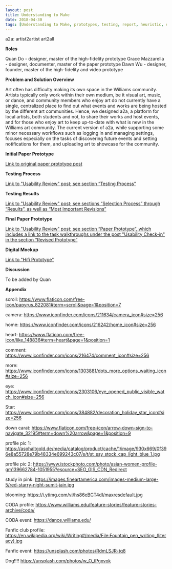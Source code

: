 ```yaml
---
layout: post
title: Understanding to Make
date: 2018-04-30
tags: [Understanding to Make, prototypes, testing, report, heuristic, evaluation]
---
```


a2a: artist2artist
art2all

**Roles**

Quan Do - designer, master of the high-fidelity prototype
Grace Mazzarella - designer, documenter, master of the paper prototype
Dawn Wu - designer, founder, master of the high-fidelity and video prototype

**Problem and Solution Overview**

Art often has difficulty making its own space in the Williams community.  Artists typically only work within their own medium, be it visual art, music, or dance, and community members who enjoy art do not currently have a single, centralized place to find out what events and works are being hosted by the different art communities.  Hence, we designed a2a, a platform for local artists, both students and not, to share their works and host events, and for those who enjoy art to keep up-to-date with what is new in the Williams art community.  The current version of a2a, while supporting some minor necessary workflows such as logging in and managing settings, focuses especially on the tasks of discovering future events and setting notifications for them, and uploading art to showcase for the community.

**Initial Paper Prototype**

[Link to original paper prototype post](https://a2a-2018.github.io/2018-04-05-Paper-Prototype/)

**Testing Process**

[Link to "Usability Review" post; see section “Testing Process”](https://a2a-2018.github.io/2018-04-16-Usability-Review/)

**Testing Results**

[Link to "Usability Review" post; see sections “Selection Process” through “Results”, as well as “Most Important Revisions”](https://a2a-2018.github.io/2018-04-16-Usability-Review/)

**Final Paper Prototype**

[Link to "Usability Review" post; see section “Paper Prototype”, which includes a link to the task walkthroughs under the post "Usability Check-in" in the section “Revised Prototype”](https://a2a-2018.github.io/2018-04-16-Usability-Review/)

**Digital Mockup**

[Link to "Hifi Prototype"](https://a2a-2018.github.io/2018-04-19-HiFi-Prototype/)

**Discussion**

To be added by Quan

**Appendix**

scroll: https://www.flaticon.com/free-icon/papyrus_822081#term=scroll&page=1&position=7

camera: https://www.iconfinder.com/icons/211634/camera_icon#size=256

home: https://www.iconfinder.com/icons/216242/home_icon#size=256	

heart: https://www.flaticon.com/free-icon/like_148836#term=heart&page=1&position=1	

comment: https://www.iconfinder.com/icons/216474/comment_icon#size=256 

more: https://www.iconfinder.com/icons/1303881/dots_more_options_waiting_icon#size=256

eye: https://www.iconfinder.com/icons/2303106/eye_opened_public_visible_watch_icon#size=256

Star: https://www.iconfinder.com/icons/384882/decoration_holiday_star_icon#size=256

down carat: https://www.flaticon.com/free-icon/arrow-down-sign-to-navigate_32195#term=down%20arrow&page=1&position=9

profile pic 1: https://asphaltgold.de/media/catalog/product/cache/1/image/930x669/0f396e8a55728e79b48334e699243c07/s/t/st_ssy_stock_cap_light_blue_1.jpg

profile pic 2: https://www.istockphoto.com/photo/asian-women-profile-gm139662784-1051955?esource=SEO_GIS_CDN_Redirect

study in pink: https://images.fineartamerica.com/images-medium-large-5/red-starry-night-sumit-jain.jpg

blooming: https://i.ytimg.com/vi/hs86eBCT4dI/maxresdefault.jpg

CODA profile: https://www.williams.edu/feature-stories/feature-stories-archive/coda/

CODA event: https://dance.williams.edu/

Fanfic club profile: https://en.wikipedia.org/wiki/Writing#/media/File:Fountain_pen_writing_(literacy).jpg

Fanfic event: https://unsplash.com/photos/RdmLSJR-tq8

Dog!!!! https://unsplash.com/photos/w_O_tPgxvok
